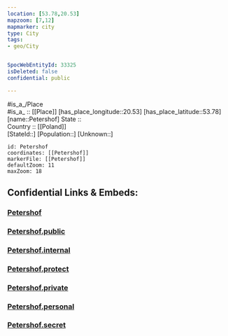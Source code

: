 ```yaml
---
location: [53.78,20.53] 
mapzoom: [7,12] 
mapmarker: city 
type: City
tags:
- geo/City


SpocWebEntityId: 33325
isDeleted: false
confidential: public

---
```

#is_a_/Place  
#is_a_ :: [[Place]] 
[has_place_longitude::20.53] 
[has_place_latitude::53.78] 
[name::Petershof] 
State ::  
Country :: [[Poland]]  
[StateId::] 
[Population::] 
[Unknown::] 


```leaflet
id: Petershof
coordinates: [[Petershof]] 
markerFile: [[Petershof]] 
defaultZoom: 11 
maxZoom: 18
```


## Confidential Links & Embeds: 

### [Petershof](/_Standards/Earth/Continent/Europe/Europe~East/Poland/Provinces~Poland/Warmian-Masurian/City/Petershof.md) 

### [Petershof.public](/_public/Earth/Continent/Europe/Europe~East/Poland/Provinces~Poland/Warmian-Masurian/City/Petershof.public.md) 

### [Petershof.internal](/_internal/Earth/Continent/Europe/Europe~East/Poland/Provinces~Poland/Warmian-Masurian/City/Petershof.internal.md) 

### [Petershof.protect](/_protect/Earth/Continent/Europe/Europe~East/Poland/Provinces~Poland/Warmian-Masurian/City/Petershof.protect.md) 

### [Petershof.private](/_private/Earth/Continent/Europe/Europe~East/Poland/Provinces~Poland/Warmian-Masurian/City/Petershof.private.md) 

### [Petershof.personal](/_personal/Earth/Continent/Europe/Europe~East/Poland/Provinces~Poland/Warmian-Masurian/City/Petershof.personal.md) 

### [Petershof.secret](/_secret/Earth/Continent/Europe/Europe~East/Poland/Provinces~Poland/Warmian-Masurian/City/Petershof.secret.md)

